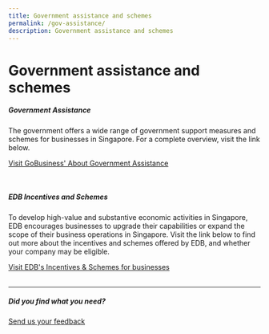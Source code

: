 ```yaml
---
title: Government assistance and schemes
permalink: /gov-assistance/
description: Government assistance and schemes
---
```

# Government assistance and schemes


##### Government Assistance

The government offers a wide range of government support measures and schemes for businesses in Singapore. For a complete overview, visit the link below.

[Visit GoBusiness' About Government Assistance](https://www.gobusiness.gov.sg/gov-assist/)

<br>

##### EDB Incentives and Schemes

To develop high-value and substantive economic activities in Singapore, EDB encourages businesses to upgrade their capabilities or expand the scope of their business operations in Singapore. Visit the link below to find out more about the incentives and schemes offered by EDB, and whether your company may be eligible.

[Visit EDB's Incentives &amp; Schemes for businesses](https://www.edb.gov.sg/en/how-we-help/incentives-and-schemes.html)
<br>
<br>
<hr>

##### Did you find what you need?
[Send us your feedback](https://form.gov.sg/642693623cb98f001239be0d)